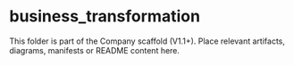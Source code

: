 # business_transformation
This folder is part of the Company scaffold (V1.1+).
Place relevant artifacts, diagrams, manifests or README content here.
